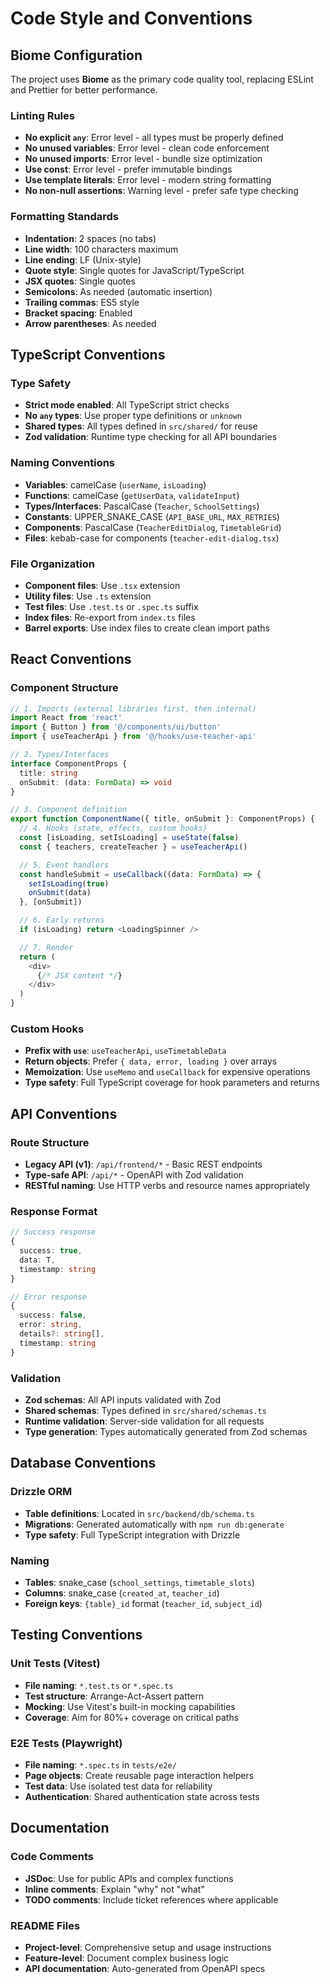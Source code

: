 # Code Style and Conventions

## Biome Configuration
The project uses **Biome** as the primary code quality tool, replacing ESLint and Prettier for better performance.

### Linting Rules
- **No explicit `any`**: Error level - all types must be properly defined
- **No unused variables**: Error level - clean code enforcement
- **No unused imports**: Error level - bundle size optimization
- **Use const**: Error level - prefer immutable bindings
- **Use template literals**: Error level - modern string formatting
- **No non-null assertions**: Warning level - prefer safe type checking

### Formatting Standards
- **Indentation**: 2 spaces (no tabs)
- **Line width**: 100 characters maximum
- **Line ending**: LF (Unix-style)
- **Quote style**: Single quotes for JavaScript/TypeScript
- **JSX quotes**: Single quotes
- **Semicolons**: As needed (automatic insertion)
- **Trailing commas**: ES5 style
- **Bracket spacing**: Enabled
- **Arrow parentheses**: As needed

## TypeScript Conventions

### Type Safety
- **Strict mode enabled**: All TypeScript strict checks
- **No `any` types**: Use proper type definitions or `unknown`
- **Shared types**: All types defined in `src/shared/` for reuse
- **Zod validation**: Runtime type checking for all API boundaries

### Naming Conventions
- **Variables**: camelCase (`userName`, `isLoading`)
- **Functions**: camelCase (`getUserData`, `validateInput`)
- **Types/Interfaces**: PascalCase (`Teacher`, `SchoolSettings`)
- **Constants**: UPPER_SNAKE_CASE (`API_BASE_URL`, `MAX_RETRIES`)
- **Components**: PascalCase (`TeacherEditDialog`, `TimetableGrid`)
- **Files**: kebab-case for components (`teacher-edit-dialog.tsx`)

### File Organization
- **Component files**: Use `.tsx` extension
- **Utility files**: Use `.ts` extension
- **Test files**: Use `.test.ts` or `.spec.ts` suffix
- **Index files**: Re-export from `index.ts` files
- **Barrel exports**: Use index files to create clean import paths

## React Conventions

### Component Structure
```typescript
// 1. Imports (external libraries first, then internal)
import React from 'react'
import { Button } from '@/components/ui/button'
import { useTeacherApi } from '@/hooks/use-teacher-api'

// 2. Types/Interfaces
interface ComponentProps {
  title: string
  onSubmit: (data: FormData) => void
}

// 3. Component definition
export function ComponentName({ title, onSubmit }: ComponentProps) {
  // 4. Hooks (state, effects, custom hooks)
  const [isLoading, setIsLoading] = useState(false)
  const { teachers, createTeacher } = useTeacherApi()

  // 5. Event handlers
  const handleSubmit = useCallback((data: FormData) => {
    setIsLoading(true)
    onSubmit(data)
  }, [onSubmit])

  // 6. Early returns
  if (isLoading) return <LoadingSpinner />

  // 7. Render
  return (
    <div>
      {/* JSX content */}
    </div>
  )
}
```

### Custom Hooks
- **Prefix with `use`**: `useTeacherApi`, `useTimetableData`
- **Return objects**: Prefer `{ data, error, loading }` over arrays
- **Memoization**: Use `useMemo` and `useCallback` for expensive operations
- **Type safety**: Full TypeScript coverage for hook parameters and returns

## API Conventions

### Route Structure
- **Legacy API (v1)**: `/api/frontend/*` - Basic REST endpoints
- **Type-safe API**: `/api/*` - OpenAPI with Zod validation
- **RESTful naming**: Use HTTP verbs and resource names appropriately

### Response Format
```typescript
// Success response
{
  success: true,
  data: T,
  timestamp: string
}

// Error response
{
  success: false,
  error: string,
  details?: string[],
  timestamp: string
}
```

### Validation
- **Zod schemas**: All API inputs validated with Zod
- **Shared schemas**: Types defined in `src/shared/schemas.ts`
- **Runtime validation**: Server-side validation for all requests
- **Type generation**: Types automatically generated from Zod schemas

## Database Conventions

### Drizzle ORM
- **Table definitions**: Located in `src/backend/db/schema.ts`
- **Migrations**: Generated automatically with `npm run db:generate`
- **Type safety**: Full TypeScript integration with Drizzle

### Naming
- **Tables**: snake_case (`school_settings`, `timetable_slots`)
- **Columns**: snake_case (`created_at`, `teacher_id`)
- **Foreign keys**: `{table}_id` format (`teacher_id`, `subject_id`)

## Testing Conventions

### Unit Tests (Vitest)
- **File naming**: `*.test.ts` or `*.spec.ts`
- **Test structure**: Arrange-Act-Assert pattern
- **Mocking**: Use Vitest's built-in mocking capabilities
- **Coverage**: Aim for 80%+ coverage on critical paths

### E2E Tests (Playwright)
- **File naming**: `*.spec.ts` in `tests/e2e/`
- **Page objects**: Create reusable page interaction helpers
- **Test data**: Use isolated test data for reliability
- **Authentication**: Shared authentication state across tests

## Documentation

### Code Comments
- **JSDoc**: Use for public APIs and complex functions
- **Inline comments**: Explain "why" not "what"
- **TODO comments**: Include ticket references where applicable

### README Files
- **Project-level**: Comprehensive setup and usage instructions
- **Feature-level**: Document complex business logic
- **API documentation**: Auto-generated from OpenAPI specs